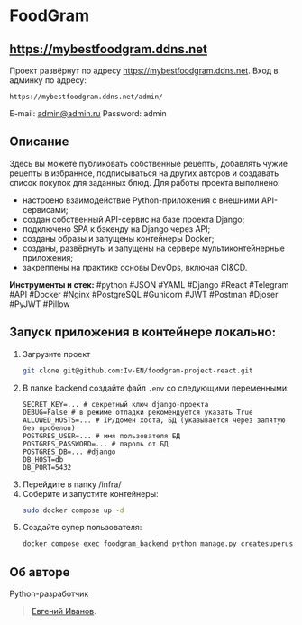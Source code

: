 # FoodGram

## https://mybestfoodgram.ddns.net
Проект развёрнут по адресу https://mybestfoodgram.ddns.net.
Вход в админку по адресу:
  ```
  https://mybestfoodgram.ddns.net/admin/
  ```
  E-mail: admin@admin.ru
  Password: admin

## Описание
Здесь вы можете публиковать собственные рецепты, добавлять чужие рецепты в избранное, подписываться на других авторов и создавать список покупок для заданных блюд.
Для работы проекта выполнено:
- настроено взаимодействие Python-приложения с внешними API-сервисами;
- создан собственный API-сервис на базе проекта Django;
- подключено SPA к бэкенду на Django через API;
- созданы образы и запущены контейнеры Docker;
- созданы, развёрнуты и запущены на сервере мультиконтейнерные приложения;
- закреплены на практике основы DevOps, включая CI&CD.

**Инструменты и стек:** #python #JSON #YAML #Django #React #Telegram #API #Docker #Nginx #PostgreSQL #Gunicorn #JWT #Postman #Djoser #PyJWT #Pillow

## Запуск приложения в контейнере локально:
1. Загрузите проект
    ```bash
    git clone git@github.com:Iv-EN/foodgram-project-react.git
    ```
2. В папкe backend создайте файл `.env` со следующими переменными:
   ```
   SECRET_KEY=... # секретный ключ django-проекта
   DEBUG=False # в режиме отладки рекомендуется указать True
   ALLOWED_HOSTS=... # IP/домен хоста, БД (указывается через запятую без пробелов)
   POSTGRES_USER=... # имя пользователя БД
   POSTGRES_PASSWORD=... # пароль от БД
   POSTGRES_DB=... #django
   DB_HOST=db
   DB_PORT=5432
   ```
3. Перейдите в папку /infra/ 
4. Соберите и запустите контейнеры:
   ```bash
   sudo docker compose up -d
   ```
5. Создайте супер пользователя:
   ```bash
   docker compose exec foodgram_backend python manage.py createsuperuser
   ```


## Об авторе
Python-разработчик
>[Евгений Иванов](https://github.com/Iv-EN).
